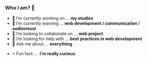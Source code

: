 ### Who I am? 👋


- 🔭 I’m currently working on ... **my studies**
- 🌱 I’m currently learning ... **web development / communication / audiovisual**
- 👯 I’m looking to collaborate on ... **web project**
- 🤔 I’m looking for help with ... **best practices in web development**
- 💬 Ask me about ... **everything**
<!-- - 📫 How to reach me: ... - 😄 Pronouns: ... -->
- ⚡ Fun fact: ... **I'm really curious**
